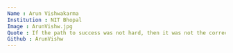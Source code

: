 ```yaml
---
Name : Arun Vishwakarma
Institution : NIT Bhopal
Image : ArunVishw.jpg
Quote : If the path to success was not hard, then it was not the correct path !
Github : ArunVishw
---
```

